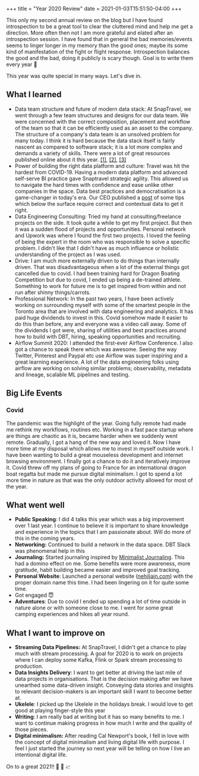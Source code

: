 +++
title = "Year 2020 Review"
date = 2021-01-03T15:51:50-04:00
+++


This only my second annual review on the blog but I have found introspection to be a great tool to clear the cluttered mind and help me get a direction. More often then not I am more grateful and elated after an introspection session. I have found that in general the bad memories/events seems to linger longer in my memory than the good ones; maybe its some kind of manifestation of the fight or flight response.  Introspection balances the good and the bad, doing it publicly is scary though. Goal is to write them every year 🙂 

This year was quite special in many ways. Let's dive in.

## What I learned

 

- Data team structure and future of modern data stack: At SnapTravel, we went through a few team structures and designs for our data team. We were concerned with the correct composition, placement and workflow of the team so that it can be efficiently used as an asset to the company. The structure of a company's data team is an unsolved problem for many today. I think it is hard because the data stack itself is fairly nascent as compared to software stack; it is a lot more complex and demands a variety of skills. There were a lot of great resources published online about it this year. [[1]](https://www.getdbt.com/coalesce/agenda/how-to-structure-a-data-team), [[2]](https://medium.com/@djpardis/models-for-integrating-data-science-teams-within-organizations-7c5afa032ebd), [[3]](https://www.dataengineeringpodcast.com/data-teams-book-episode-162/)
- Power of building the right data platform and culture: Travel was hit the hardest from COVID-19. Having a modern data platform and advanced self-serve BI practice gave Snaptravel strategic agility. This allowed us to navigate the hard times with confidence and ease unlike other companies in the space. Data best practices and democratisation is a game-changer in today's era. Our CEO published a [post](https://medium.com/snaptravel/from-burning-millions-to-profitability-and-back-to-growth-in-60-days-b1702cd2631c) of some tips which below the surface require correct and contextual data to get it right.
- Data Engineering Consulting: Tried my hand at consulting/freelance projects on the side. It took quite a while to get my first project. But then it was a sudden flood of projects and opportunities. Personal network and Upwork was where I found the first two projects. I loved the feeling of being the expert in the room who was responsible to solve a specific problem. I didn't like that I didn't have as much influence or holistic understanding of the project as I was used.
- Drive: I am much more externally driven to do things than internally driven. That was disadvantageous when a lot of the external things got cancelled due to covid. I had been training hard for Dragon Boating Competition but due to covid, I ended up being a de-trained athlete. Something to work for future me is to get inspired from within and not run after shinny things/carrots.
- Professional Network: In the past two years, I have been actively working on surrounding myself with some of the smartest people in the Toronto area that are involved with data engineering and analytics. It has paid huge dividends to invest in this. Covid somehow made it easier to do this than before, any and everyone was a video call away. Some of the dividends I got were, sharing of utilities and best practices around how to build with DBT, hiring, speaking opportunities and recruiting.
- Airflow Summit 2020: I attended the first-ever Airflow Conference. I also got a chance to speak there which was awesome. Seeing the way Twitter, Pinterest and Paypal etc use Airflow was super inspiring and a great learning experience. A lot of the data engineering folks using airflow are working on solving similar problems; observability, metadata and lineage, scalable ML pipelines and testing.

## Big Life Events

### Covid

The pandemic was the highlight of the year. Going fully remote had made me rethink my workflows, routines etc. Working in a fast pace startup where are things are chaotic as it is, became harder when we suddenly went remote. Gradually, I got a hang of the new way and loved it. Now I have more time at my disposal which allows me to invest in myself outside work. I have been wanting to build a great mouseless development and internet browsing environment. I finally got a chance to do it and iteratively improve it. Covid threw off my plans of going to France for an international dragon boat regatta but made me pursue digital minimalism. I got to spend a lot more time in nature as that was the only outdoor activity allowed for most of the year.

## What went well

- **Public Speaking**: I did 4 talks this year which was a big improvement over 1 last year. I continue to believe it is important to share knowledge and experience in the topics that I am passionate about. Will do more of this in the coming years.
- **Networking:** Continued to build a network in the data space. DBT Slack was phenomenal help in this
- **Journaling:** Started journaling inspired by [Minimalist Journaling](https://medium.com/better-humans/draft-how-to-hack-your-brain-to-achieve-consistency-that-lasts-7f5fdc520d28). This had a domino effect on me. Some benefits were more awareness, more gratitude, habit building became easier and improved goal tracking.
- **Personal Website**: Launched a personal website ([nehiljain.com](https://nehiljain.com)) with the proper domain name this time. I had been lingering on it for quite some time.
- Got engaged 😇
- **Adventures**: Due to covid I ended up spending a lot of time outside in nature alone or with someone close to me. I went for some great camping experiences and hikes all year round.

## What I want to improve on

- **Streaming Data Pipelines:** At SnapTravel, I didn't get a chance to play much with stream processing. A goal for 2020 is to work on projects where I can deploy some Kafka, Flink or Spark stream processing to production.
- **Data Insights Delivery**: I want to get better at driving the last mile of data projects in organisations. That is the decision making after we have unearthed some data-driven insight. Conveying data stories and insights to relevant decision-makers is an important skill I want to become better at.
- **Ukelele**: I picked up the Ukelele in the holidays break. I would love to get good at playing finger-style this year
- **Writing**: I am really bad at writing but it has so many benefits to me. I want to continue making progress in how much I write and the quality of those pieces.
- **Digital minimalism:** After reading Cal Newport's book, I fell in love with the concept of digital minimalism and living digital life with purpose. I feel I just started the journey so next year will be telling on how I live an intentional digital life.

On to a great 2021!! 🎉  🚀  📈
